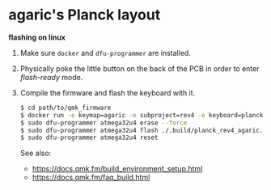 # agaric's Planck layout

**flashing on linux**

1. Make sure `docker` and `dfu-programmer` are installed.

1. Physically poke the little button on the back of the PCB in order to enter *flash-ready* mode.

1. Compile the firmware and flash the keyboard with it.

    ```sh
    $ cd path/to/qmk_firmware
    $ docker run -e keymap=agaric -e subproject=rev4 -e keyboard=planck --rm -v $('pwd'):/qmk:rw edasque/qmk_firmware
    $ sudo dfu-programmer atmega32u4 erase --force
    $ sudo dfu-programmer atmega32u4 flash ./.build/planck_rev4_agaric.hex
    $ sudo dfu-programmer atmega32u4 reset
    ```

    See also:
    - https://docs.qmk.fm/build_environment_setup.html
    - https://docs.qmk.fm/faq_build.html
